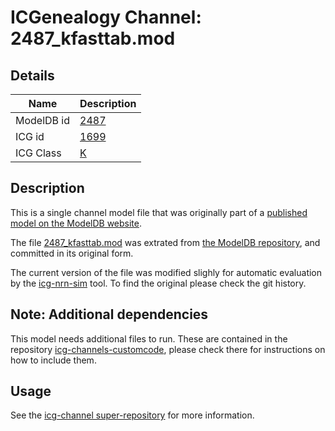 # ICGenealogy Channel: 2487\_kfasttab.mod

## Details

Name | Description
---- | -----------
ModelDB id | [2487](http://senselab.med.yale.edu/ModelDB/ShowModel.cshtml?model=2487)
ICG id | [1699](http://icg.neurotheory.ox.ac.uk/channels/1/1699)
ICG Class | [K](http://icg.neurotheory.ox.ac.uk/channels/1)

## Description

This is a single channel model file that was originally part of a [published model on the ModelDB website](http://senselab.med.yale.edu/ModelDB/ShowModel.cshtml?model=2487).


The file [2487\_kfasttab.mod](2487_kfasttab.mod) was extrated from [the ModelDB repository](http://senselab.med.yale.edu/ModelDB/ShowModel.cshtml?model=2487), and committed in its original form.

The current version of the file was modified slighly for automatic evaluation by the [icg-nrn-sim](https://github.com/icgenealogy/icg-nrn-sim) tool. To find the original please check the git history.


## Note: Additional dependencies
This model needs additional files to run. These are contained in the repository [icg-channels-customcode](https://github.com/icgenealogy/icg-channels-customcode), please check there for instructions on how to include them.


## Usage

See the [icg-channel super-repository](https://github.com/icgenealogy/icg-channels) for more information.